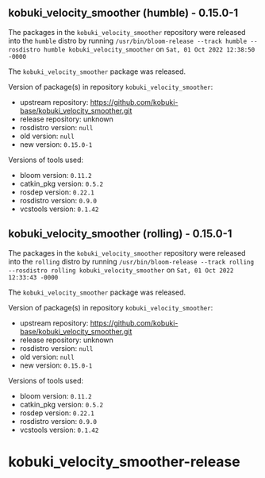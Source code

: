 ## kobuki_velocity_smoother (humble) - 0.15.0-1

The packages in the `kobuki_velocity_smoother` repository were released into the `humble` distro by running `/usr/bin/bloom-release --track humble --rosdistro humble kobuki_velocity_smoother` on `Sat, 01 Oct 2022 12:38:50 -0000`

The `kobuki_velocity_smoother` package was released.

Version of package(s) in repository `kobuki_velocity_smoother`:

- upstream repository: https://github.com/kobuki-base/kobuki_velocity_smoother.git
- release repository: unknown
- rosdistro version: `null`
- old version: `null`
- new version: `0.15.0-1`

Versions of tools used:

- bloom version: `0.11.2`
- catkin_pkg version: `0.5.2`
- rosdep version: `0.22.1`
- rosdistro version: `0.9.0`
- vcstools version: `0.1.42`


## kobuki_velocity_smoother (rolling) - 0.15.0-1

The packages in the `kobuki_velocity_smoother` repository were released into the `rolling` distro by running `/usr/bin/bloom-release --track rolling --rosdistro rolling kobuki_velocity_smoother` on `Sat, 01 Oct 2022 12:33:43 -0000`

The `kobuki_velocity_smoother` package was released.

Version of package(s) in repository `kobuki_velocity_smoother`:

- upstream repository: https://github.com/kobuki-base/kobuki_velocity_smoother.git
- release repository: unknown
- rosdistro version: `null`
- old version: `null`
- new version: `0.15.0-1`

Versions of tools used:

- bloom version: `0.11.2`
- catkin_pkg version: `0.5.2`
- rosdep version: `0.22.1`
- rosdistro version: `0.9.0`
- vcstools version: `0.1.42`


# kobuki_velocity_smoother-release
